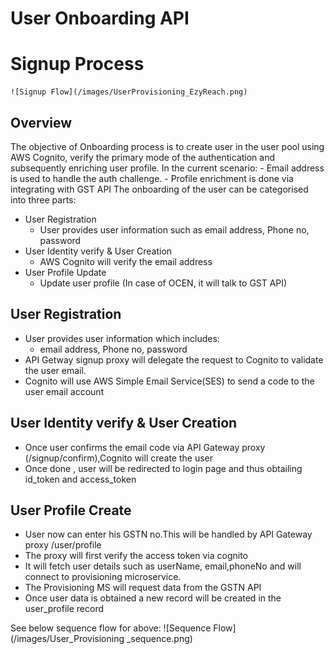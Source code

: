 # User Onboarding API
#  Signup Process
    ![Signup Flow](/images/UserProvisioning_EzyReach.png)
## Overview
  The objective of Onboarding process is to create user in the user pool using AWS Cognito, verify the primary mode of the authentication and subsequently enriching user profile.
  In the current scenario:
    - Email address is used to handle the auth challenge.
    -  Profile enrichment is done via integrating with GST API
  The onboarding of the user can be categorised into three parts:
   - User Registration
       - User provides user information such as email address, Phone no, password
   - User Identity verify & User Creation
       - AWS Cognito will verify the email address
   - User Profile Update
       - Update user profile (In case of OCEN, it will talk to GST API)


## User Registration
-   User provides user information which includes:
    -   email address, Phone no, password
-   API Getway signup proxy will delegate the request to Cognito to validate the user email.
-   Cognito will use AWS Simple Email Service(SES) to send a code to the user email account
## User Identity verify & User Creation
-   Once user confirms the email code via API Gateway proxy (/signup/confirm),Cognito will create the user
-   Once done , user will be redirected to login page and thus obtailing id_token and access_token

## User Profile Create
-   User now can enter his GSTN no.This will be handled by API Gateway proxy /user/profile
-   The proxy will first verify the access token via cognito
-   It will fetch user details such as userName, email,phoneNo and will connect to provisioning microservice.
-   The Provisioning MS will request data from the GSTN API
-   Once user data is obtained a new record will be created in the user_profile record

See below sequence flow for above:
    ![Sequence Flow](/images/User_Provisioning _sequence.png)
